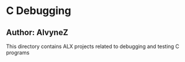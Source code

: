 # C Debugging
## Author: AlvyneZ
This directory contains ALX projects related to debugging and testing C programs